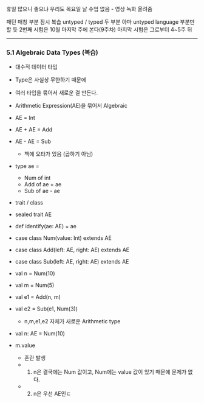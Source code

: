 휴일 많으니 좋으냐
우리도 목요일 날 수업 없음 - 영상 녹화 올려줌

패턴 매칭 부분 잠시 복습
untyped / typed 두 부분
아마 untyped language 부분만 할 듯
2번째 시험은 10월 마지막 주에 본다(9주차)
마지막 시험은 그로부터 4~5주 뒤

---
### 5.1 Algebraic Data Types (복습)
- 대수적 데이터 타입
- Type은 사실상 무한하기 때문에
- 여러 타입을 묶어서 새로운 걸 만든다.
- Arithmetic Expression(AE)을 묶어서 Algebraic

- AE = Int
- AE + AE = Add
- AE - AE = Sub
	- 책에 오타가 있음 (곱하기 아님)

- type ae = 
	- Num of int
	- Add of ae + ae
	- Sub of ae - ae

- trait / class

- sealed trait AE
- def identify(ae: AE) = ae

- case class Num(value: Int) extends AE
- case class Add(left: AE, right: AE) extends AE
- case class Sub(left: AE, right: AE) extends AE

- val n = Num(10)
- val m = Num(5)
- val e1 = Add(n, m)
- val e2 = Sub(e1, Num(3))
	- n,m,e1,e2 자체가 새로운 Arithmetic type

- val n: AE = Num(10)
- m.value
	- 혼란 발생
	- 1. n은 결국에는 Num 값이고, Num에는 value 값이 있기 때문에 문제가 없다.
	- 2. n은 우선 AE인ㄷ